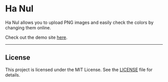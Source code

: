 # Ha Nul

Ha Nul allows you to upload PNG images and easily check the colors by changing them online.

Check out the demo site [here](https://ha-nul.onrender.com/).

---

## License

This project is licensed under the MIT License. See the [LICENSE](LICENSE) file for details.
